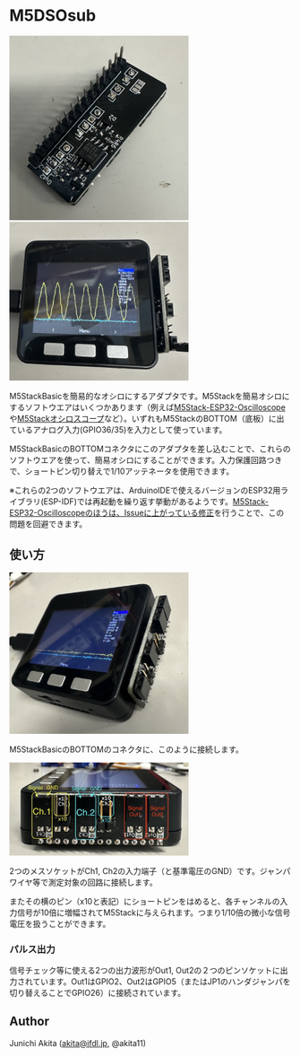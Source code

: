 # M5DSOsub

<img src="https://github.com/akita11/M5DSOsub/blob/main/M5DSOsub.jpg" width="320px">

<img src="https://github.com/akita11/M5DSOsub/blob/main/M5DSOsub_usage.jpg" width="320px">

M5StackBasicを簡易的なオシロにするアダプタです。M5Stackを簡易オシロにするソフトウエアはいくつかあります（例えば[M5Stack-ESP32-Oscilloscope](https://github.com/botofancalin/M5Stack-ESP32-Oscilloscope)や[M5Stackオシロスコープ](https://goji2100.com/blog/?p=967)など）。いずれもM5StackのBOTTOM（底板）に出ているアナログ入力(GPIO36/35)を入力として使っています。

M5StackBasicのBOTTOMコネクタにこのアダプタを差し込むことで、これらのソフトウエアを使って、簡易オシロにすることができます。入力保護回路つきで、ショートピン切り替えで1/10アッテネータを使用できます。

※これらの2つのソフトウエアは、ArduinoIDEで使えるバージョンのESP32用ライブラリ(ESP-IDF)では再起動を繰り返す挙動があるようです。[M5Stack-ESP32-Oscilloscopeのほうは、Issueに上がっている修正](https://github.com/botofancalin/M5Stack-ESP32-Oscilloscope/issues/2)を行うことで、この問題を回避できます。


## 使い方

<img src="https://github.com/akita11/M5DSOsub/blob/main/M5DSOsub_attach.jpg" width="320px">

M5StackBasicのBOTTOMのコネクタに、このように接続します。

<img src="https://github.com/akita11/M5DSOsub/blob/main/M5DSOsub_config.jpg" width="320px">

2つのメスソケットがCh1, Ch2の入力端子（と基準電圧のGND）です。ジャンパワイヤ等で測定対象の回路に接続します。

またその横のピン（x10と表記）にショートピンをはめると、各チャンネルの入力信号が10倍に増幅されてM5Stackに与えられます。つまり1/10倍の微小な信号電圧を扱うことができます。

### パルス出力

信号チェック等に使える2つの出力波形がOut1, Out2の２つのピンソケットに出力されています。Out1はGPIO2、Out2はGPIO5（またはJP1のハンダジャンパを切り替えることでGPIO26）に接続されています。


## Author

Junichi Akita (akita@ifdl.jp, @akita11)
